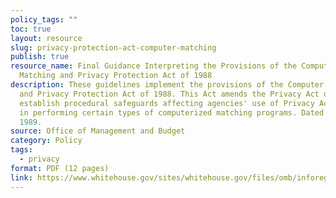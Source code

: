 ```yaml
---
policy_tags: ""
toc: true
layout: resource
slug: privacy-protection-act-computer-matching
publish: true
resource_name: Final Guidance Interpreting the Provisions of the Computer
  Matching and Privacy Protection Act of 1988
description: These guidelines implement the provisions of the Computer Matching
  and Privacy Protection Act of 1988. This Act amends the Privacy Act of 1974 to
  establish procedural safeguards affecting agencies' use of Privacy Act records
  in performing certain types of computerized matching programs. Dated June 19,
  1989.
source: Office of Management and Budget
category: Policy
tags:
  - privacy
format: PDF (12 pages)
link: https://www.whitehouse.gov/sites/whitehouse.gov/files/omb/inforeg/inforeg/final_guidance_pl100-503.pdf
---
```

